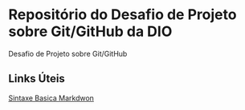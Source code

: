 # Repositório do Desafio de Projeto sobre Git/GitHub da DIO
Desafio de Projeto sobre Git/GitHub

## Links Úteis
[Sintaxe Basica Markdwon](https://www.markdownguide.org/basic-syntax/)
